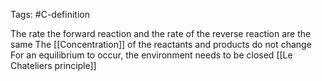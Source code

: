 Tags: #C-definition 

The rate the forward reaction and the rate of the reverse reaction are the same
The [[Concentration]] of the reactants and products do not change
For an equilibrium to occur, the environment needs to be closed
[[Le Chateliers principle]]
